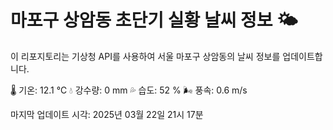 
# 마포구 상암동 초단기 실황 날씨 정보 🌤️

이 리포지토리는 기상청 API를 사용하여 서울 마포구 상암동의 날씨 정보를 업데이트합니다. 

🌡️ 기온: 12.1 ℃
💧 강수량: 0 mm
💦 습도: 52 %
🌬️ 풍속: 0.6 m/s

마지막 업데이트 시각: 2025년 03월 22일 21시 17분    
